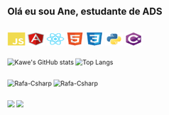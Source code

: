  ## Olá eu sou Ane, estudante de ADS

<div style="display: inline_block"><br>
  <img align="center" alt="Rafa-Js" height="30" width="40" src="https://raw.githubusercontent.com/devicons/devicon/master/icons/javascript/javascript-plain.svg">
  <img align="center" alt="Angular" height="30" width="40" src="https://raw.githubusercontent.com/devicons/devicon/master/icons/angularjs/angularjs-original.svg">
  <img align="center" alt="Rafa-React" height="30" width="40" src="https://raw.githubusercontent.com/devicons/devicon/master/icons/react/react-original.svg">
  <img align="center" alt="Rafa-HTML" height="30" width="40" src="https://raw.githubusercontent.com/devicons/devicon/master/icons/html5/html5-original.svg">
  <img align="center" alt="Rafa-CSS" height="30" width="40" src="https://raw.githubusercontent.com/devicons/devicon/master/icons/css3/css3-original.svg">
  <img align="center" alt="Rafa-Python" height="30" width="40" src="https://raw.githubusercontent.com/devicons/devicon/master/icons/python/python-original.svg">
  <img align="center" alt="Rafa-Csharp" height="30" width="40" src="https://raw.githubusercontent.com/devicons/devicon/master/icons/csharp/csharp-original.svg">
 
</div>

##
![Kawe's GitHub stats](https://github-readme-stats.vercel.app/api?username=kawe-keven&show_icons=true&theme=dracula)
![Top Langs](https://github-readme-stats.vercel.app/api/top-langs/?username=kawe-keven&layout=compact&theme=dracula)
##

<div>
  <img  align="center" alt="Rafa-Csharp" height="30" width="40"<img src="https://cdn.jsdelivr.net/gh/devicons/devicon@latest/icons/kalilinux/kalilinux-original.svg" />
  <img align="center" alt="Rafa-Csharp" height="30" width="40"<img src="https://cdn.jsdelivr.net/gh/devicons/devicon@latest/icons/archlinux/archlinux-original.svg" />
</div>

 ##

<div>
 <a href="https://www.instagram.com/Ane__sttsv/" target="_blank"><img src="https://img.shields.io/badge/-Instagram-%23E4405F?style=for-the-badge&logo=instagram&logoColor=white" target="_blank"></a>
    <a href = "mailto:kassianeoli08@gmail.com"><img src="https://img.shields.io/badge/-Gmail-%23333?style=for-the-badge&logo=gmail&logoColor=white" target="_blank"></a>

</div>
